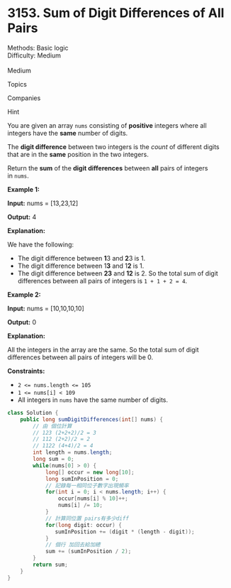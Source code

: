 # 3153. Sum of Digit Differences of All Pairs  

  Methods: Basic logic </br> Difficulty: Medium </br> </br>Medium

Topics

Companies

Hint

You are given an array `nums` consisting of **positive** integers where all integers have the **same** number of digits.

The **digit difference** between two integers is the *count* of different digits that are in the **same** position in the two integers.

Return the **sum** of the **digit differences** between **all** pairs of integers in `nums`.

**Example 1:**

**Input:** nums = [13,23,12]

**Output:** 4

**Explanation:**

We have the following:

- The digit difference between **1**3 and **2**3 is 1.
- The digit difference between 1**3** and 1**2** is 1.
- The digit difference between **23** and **12** is 2.
So the total sum of digit differences between all pairs of integers is `1 + 1 + 2 = 4`.

**Example 2:**

**Input:** nums = [10,10,10,10]

**Output:** 0

**Explanation:**

All the integers in the array are the same. So the total sum of digit differences between all pairs of integers will be 0.

**Constraints:**

- `2 <= nums.length <= 105`
- `1 <= nums[i] < 109`
- All integers in `nums` have the same number of digits.
```java
class Solution {
    public long sumDigitDifferences(int[] nums) {
        // 由 個位計算
        // 123 (2+2+2)/2 = 3     
        // 112 (2+2)/2 = 2
        // 1122 (4+4)/2 = 4 
        int length = nums.length;
        long sum = 0;
        while(nums[0] > 0) {
            long[] occur = new long[10];
            long sumInPosition = 0;
            // 記錄每一相同位子數字出現頻率
            for(int i = 0; i < nums.length; i++) {
                occur[nums[i] % 10]++;
                nums[i] /= 10;
            }
            // 計算同位置 pairs有多少diff
            for(long digit: occur) {
               sumInPosition += (digit * (length - digit));
            }
            // 個行 加回去給加總
            sum += (sumInPosition / 2);
        }
        return sum;
    }
}
```

